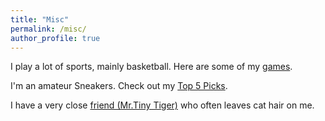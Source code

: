 ```yaml
---
title: "Misc"
permalink: /misc/
author_profile: true
---
```




I play a lot of sports, mainly basketball. Here are some of my [games](/bgames/).

I'm an amateur Sneakers. Check out my [Top 5 Picks](). 

I have a very close [friend (Mr.Tiny Tiger)](/cat/) who often leaves cat hair on me.

